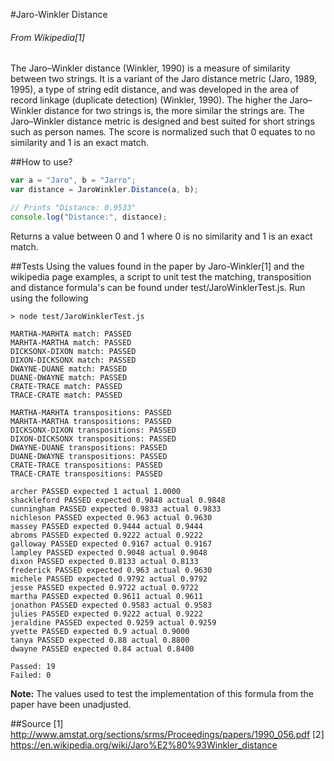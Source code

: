 #Jaro-Winkler Distance
###### From Wikipedia[1]
The Jaro–Winkler distance (Winkler, 1990) is a measure of similarity between two strings. 
It is a variant of the Jaro distance metric (Jaro, 1989, 1995), a type of string edit distance, 
and was developed in the area of record linkage (duplicate detection) (Winkler, 1990). 
The higher the Jaro–Winkler distance for two strings is, the more similar the strings are. 
The Jaro–Winkler distance metric is designed and best suited for short strings such as person names. 
The score is normalized such that 0 equates to no similarity and 1 is an exact match.

##How to use?
```Javascript
var a = "Jaro", b = "Jarro";
var distance = JaroWinkler.Distance(a, b);

// Prints "Distance: 0.9533"
console.log("Distance:", distance);
```
Returns a value between 0 and 1 where 0 is no similarity and 1 is an exact match.

##Tests
Using the values found in the paper by Jaro-Winkler[1] and the wikipedia page examples, a script to unit test the matching, transposition and distance formula's can be found under test/JaroWinklerTest.js. Run using the following 

```
> node test/JaroWinklerTest.js

MARTHA-MARHTA match: PASSED
MARHTA-MARTHA match: PASSED
DICKSONX-DIXON match: PASSED
DIXON-DICKSONX match: PASSED
DWAYNE-DUANE match: PASSED
DUANE-DWAYNE match: PASSED
CRATE-TRACE match: PASSED
TRACE-CRATE match: PASSED

MARTHA-MARHTA transpositions: PASSED
MARHTA-MARTHA transpositions: PASSED
DICKSONX-DIXON transpositions: PASSED
DIXON-DICKSONX transpositions: PASSED
DWAYNE-DUANE transpositions: PASSED
DUANE-DWAYNE transpositions: PASSED
CRATE-TRACE transpositions: PASSED
TRACE-CRATE transpositions: PASSED

archer PASSED expected 1 actual 1.0000
shackleford PASSED expected 0.9848 actual 0.9848
cunningham PASSED expected 0.9833 actual 0.9833
nichleson PASSED expected 0.963 actual 0.9630
massey PASSED expected 0.9444 actual 0.9444
abroms PASSED expected 0.9222 actual 0.9222
galloway PASSED expected 0.9167 actual 0.9167
lampley PASSED expected 0.9048 actual 0.9048
dixon PASSED expected 0.8133 actual 0.8133
frederick PASSED expected 0.963 actual 0.9630
michele PASSED expected 0.9792 actual 0.9792
jesse PASSED expected 0.9722 actual 0.9722
martha PASSED expected 0.9611 actual 0.9611
jonathon PASSED expected 0.9583 actual 0.9583
julies PASSED expected 0.9222 actual 0.9222
jeraldine PASSED expected 0.9259 actual 0.9259
yvette PASSED expected 0.9 actual 0.9000
tanya PASSED expected 0.88 actual 0.8800
dwayne PASSED expected 0.84 actual 0.8400

Passed: 19
Failed: 0
```
**Note:** The values used to test the implementation of this formula from the paper have been unadjusted.

##Source
[1] http://www.amstat.org/sections/srms/Proceedings/papers/1990_056.pdf 
[2] https://en.wikipedia.org/wiki/Jaro%E2%80%93Winkler_distance 